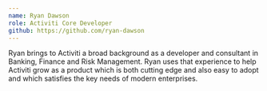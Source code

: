 ```yaml
--- 
name: Ryan Dawson
role: Activiti Core Developer
github: https://github.com/ryan-dawson
---
```


Ryan brings to Activiti a broad background as a developer and consultant in Banking, Finance and Risk Management. Ryan uses that experience to help Activiti grow as a product which is both cutting edge and also easy to adopt and which satisfies the key needs of modern enterprises.
